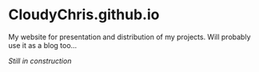 # CloudyChris.github.io

My website for presentation and distribution of my projects.
Will probably use it as a blog too...

*Still in construction*
